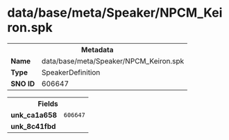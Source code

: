 <h1>data/base/meta/Speaker/NPCM_Keiron.spk</h1><table><tr><th colspan="100%">Metadata</th></tr><tr><td><b>Name</b></td><td>data/base/meta/Speaker/NPCM_Keiron.spk</td></tr><tr><td><b>Type</b></td><td>SpeakerDefinition</td></tr><tr><td><b>SNO ID</b></td><td>606647</td></tr></table>

<table><tr><th colspan="100%">Fields</th></tr><tr><td><b>unk_ca1a658</b></td><td><code>606647</code></td></tr><tr><td><b>unk_8c41fbd</b></td><td></td></tr></table>

